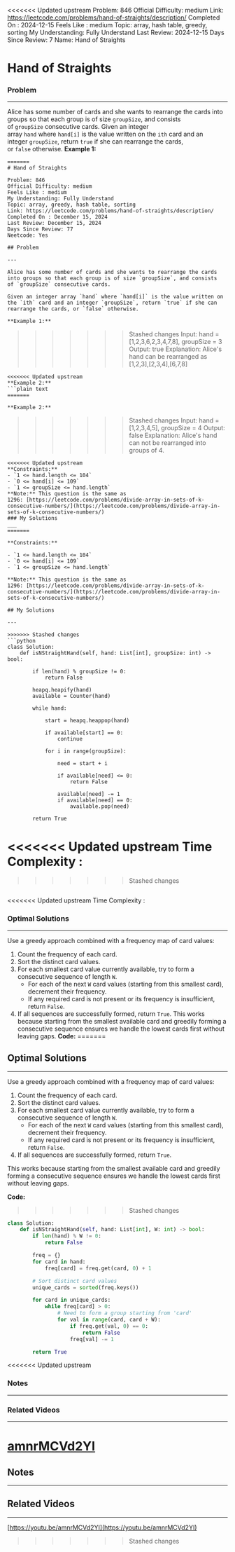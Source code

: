 <<<<<<< Updated upstream
Problem: 846
Official Difficulty: medium
Link: https://leetcode.com/problems/hand-of-straights/description/
Completed On : 2024-12-15
Feels Like : medium
Topic: array, hash table, greedy, sorting
My Understanding: Fully Understand
Last Review: 2024-12-15
Days Since Review: 7
Name: Hand of Straights

# Hand of Straights
### Problem
___
Alice has some number of cards and she wants to rearrange the cards into groups so that each group is of size `groupSize`, and consists of `groupSize` consecutive cards.
Given an integer array `hand` where `hand[i]` is the value written on the `ith` card and an integer `groupSize`, return `true` if she can rearrange the cards, or `false` otherwise.
**Example 1:**
```plain text
=======
# Hand of Straights

Problem: 846
Official Difficulty: medium
Feels Like : medium
My Understanding: Fully Understand
Topic: array, greedy, hash table, sorting
Link: https://leetcode.com/problems/hand-of-straights/description/
Completed On : December 15, 2024
Last Review: December 15, 2024
Days Since Review: 77
Neetcode: Yes

## Problem

---

Alice has some number of cards and she wants to rearrange the cards into groups so that each group is of size `groupSize`, and consists of `groupSize` consecutive cards.

Given an integer array `hand` where `hand[i]` is the value written on the `ith` card and an integer `groupSize`, return `true` if she can rearrange the cards, or `false` otherwise.

**Example 1:**

```
>>>>>>> Stashed changes
Input: hand = [1,2,3,6,2,3,4,7,8], groupSize = 3
Output: true
Explanation: Alice's hand can be rearranged as [1,2,3],[2,3,4],[6,7,8]
```
<<<<<<< Updated upstream
**Example 2:**
```plain text
=======

**Example 2:**

```
>>>>>>> Stashed changes
Input: hand = [1,2,3,4,5], groupSize = 4
Output: false
Explanation: Alice's hand can not be rearranged into groups of 4.
```
<<<<<<< Updated upstream
**Constraints:**
- `1 <= hand.length <= 104`
- `0 <= hand[i] <= 109`
- `1 <= groupSize <= hand.length`
**Note:** This question is the same as 1296: [https://leetcode.com/problems/divide-array-in-sets-of-k-consecutive-numbers/](https://leetcode.com/problems/divide-array-in-sets-of-k-consecutive-numbers/)
### My Solutions
___
=======

**Constraints:**

- `1 <= hand.length <= 104`
- `0 <= hand[i] <= 109`
- `1 <= groupSize <= hand.length`

**Note:** This question is the same as 1296: [https://leetcode.com/problems/divide-array-in-sets-of-k-consecutive-numbers/](https://leetcode.com/problems/divide-array-in-sets-of-k-consecutive-numbers/)

## My Solutions

---

>>>>>>> Stashed changes
```python
class Solution:
    def isNStraightHand(self, hand: List[int], groupSize: int) -> bool:

        if len(hand) % groupSize != 0:
            return False

        heapq.heapify(hand)
        available = Counter(hand)

        while hand:
            
            start = heapq.heappop(hand)

            if available[start] == 0:
                continue

            for i in range(groupSize):
                
                need = start + i
                
                if available[need] <= 0:
                    return False

                available[need] -= 1
                if available[need] == 0:
                    available.pop(need)

        return True
```

<<<<<<< Updated upstream
Time Complexity :
=======
>>>>>>> Stashed changes
```python

```

<<<<<<< Updated upstream
Time Complexity : 
### Optimal Solutions
___
Use a greedy approach combined with a frequency map of card values:
1. Count the frequency of each card.
2. Sort the distinct card values.
3. For each smallest card value currently available, try to form a consecutive sequence of length `W`.
	- For each of the next `W` card values (starting from this smallest card), decrement their frequency.
	- If any required card is not present or its frequency is insufficient, return `False`.
4. If all sequences are successfully formed, return `True`.
This works because starting from the smallest available card and greedily forming a consecutive sequence ensures we handle the lowest cards first without leaving gaps.
**Code:**
=======
## Optimal Solutions

---

Use a greedy approach combined with a frequency map of card values:

1. Count the frequency of each card.
2. Sort the distinct card values.
3. For each smallest card value currently available, try to form a consecutive sequence of length `W`.
    - For each of the next `W` card values (starting from this smallest card), decrement their frequency.
    - If any required card is not present or its frequency is insufficient, return `False`.
4. If all sequences are successfully formed, return `True`.

This works because starting from the smallest available card and greedily forming a consecutive sequence ensures we handle the lowest cards first without leaving gaps.

**Code:**

>>>>>>> Stashed changes
```python
class Solution:
    def isNStraightHand(self, hand: List[int], W: int) -> bool:
        if len(hand) % W != 0:
            return False

        freq = {}
        for card in hand:
            freq[card] = freq.get(card, 0) + 1

        # Sort distinct card values
        unique_cards = sorted(freq.keys())

        for card in unique_cards:
            while freq[card] > 0:
                # Need to form a group starting from 'card'
                for val in range(card, card + W):
                    if freq.get(val, 0) == 0:
                        return False
                    freq[val] -= 1

        return True

```
<<<<<<< Updated upstream
### Notes
___
 
### Related Videos 
___
[amnrMCVd2YI](https://youtu.be/amnrMCVd2YI)
=======

## Notes

---

 

## Related Videos

---

[https://youtu.be/amnrMCVd2YI](https://youtu.be/amnrMCVd2YI)
>>>>>>> Stashed changes
